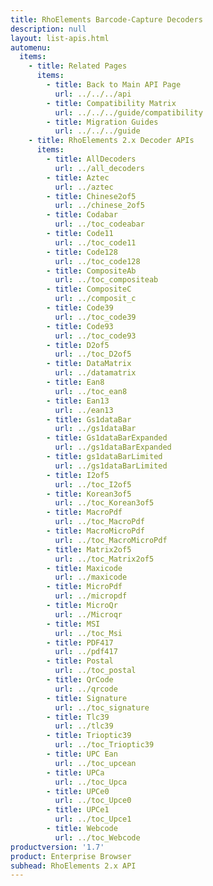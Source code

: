 ```yaml
---
title: RhoElements Barcode-Capture Decoders
description: null
layout: list-apis.html
automenu:
  items:
    - title: Related Pages
      items:
        - title: Back to Main API Page
          url: ../../../api
        - title: Compatibility Matrix
          url: ../../../guide/compatibility
        - title: Migration Guides
          url: ../../../guide
    - title: RhoElements 2.x Decoder APIs
      items:
        - title: AllDecoders
          url: ../all_decoders
        - title: Aztec
          url: ../aztec
        - title: Chinese2of5
          url: ../chinese_2of5
        - title: Codabar
          url: ../toc_codeabar
        - title: Code11
          url: ../toc_code11
        - title: Code128
          url: ../toc_code128
        - title: CompositeAb
          url: ../toc_compositeab
        - title: CompositeC
          url: ../composit_c
        - title: Code39
          url: ../toc_code39
        - title: Code93
          url: ../toc_code93
        - title: D2of5
          url: ../toc_D2of5
        - title: DataMatrix
          url: ../datamatrix
        - title: Ean8
          url: ../toc_ean8
        - title: Ean13
          url: ../ean13
        - title: Gs1dataBar
          url: ../gs1dataBar
        - title: Gs1dataBarExpanded
          url: ../gs1dataBarExpanded
        - title: gs1dataBarLimited
          url: ../gs1dataBarLimited
        - title: I2of5
          url: ../toc_I2of5
        - title: Korean3of5
          url: ../toc_Korean3of5
        - title: MacroPdf
          url: ../toc_MacroPdf
        - title: MacroMicroPdf
          url: ../toc_MacroMicroPdf
        - title: Matrix2of5
          url: ../toc_Matrix2of5
        - title: Maxicode
          url: ../maxicode
        - title: MicroPdf
          url: ../micropdf
        - title: MicroQr
          url: ../Microqr
        - title: MSI
          url: ../toc_Msi
        - title: PDF417
          url: ../pdf417
        - title: Postal
          url: ../toc_postal
        - title: QrCode
          url: ../qrcode
        - title: Signature
          url: ../toc_signature
        - title: Tlc39
          url: ../tlc39
        - title: Trioptic39
          url: ../toc_Trioptic39
        - title: UPC Ean
          url: ../toc_upcean
        - title: UPCa
          url: ../toc_Upca
        - title: UPCe0
          url: ../toc_Upce0
        - title: UPCe1
          url: ../toc_Upce1
        - title: Webcode
          url: ../toc_Webcode
productversion: '1.7'
product: Enterprise Browser
subhead: RhoElements 2.x API
---
```



